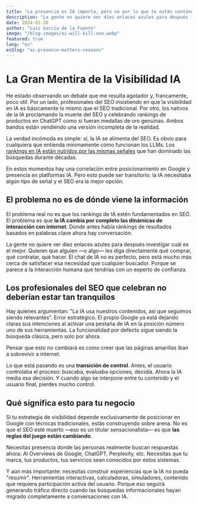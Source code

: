 ```yaml
---
title: "La presencia en IA importa, pero no por lo que te están contando."
description: "La gente no quiere ver diez enlaces azules para después investigar cuál es el mejor. Quieren que alguien —o algo— les diga directamente qué comprar, qué contratar, qué hacer."
date: 2024-01-28
author: "Luis García de la Fuente"
image: "/blog-images/ai-will-kill-seo.webp"
featured: true
lang: "es"
esSlug: "ai-presence-matters-reasons"
---
```


# La Gran Mentira de la Visibilidad IA

He estado observando un debate que me resulta agotador y, francamente, poco útil. Por un lado, profesionales del SEO insistiendo en que la visibilidad en IA es básicamente lo mismo que el SEO tradicional. Por otro, los nativos de la IA proclamando la muerte del SEO y celebrando rankings de productos en ChatGPT como si fueran medallas de oro genuinas. Ambos bandos están vendiendo una versión incompleta de la realidad.

La verdad incómoda es simple: sí, la IA se alimenta del SEO. Es obvio para cualquiera que entienda mínimamente cómo funcionan los LLMs. Los <a href="https://www.youtube.com/watch?v=KvdsA1HgLnk" target="_blank" rel="nofollow">rankings en IA están nutridos por las mismas señales</a> que han dominado las búsquedas durante décadas. 

En estos momentos hay una correlación entre posicionamiento en Google y presencia en platformas IA. Pero esto puede ser transitorio: la IA necesitaba algún tipo de señal y el SEO era la mejor opción. 

## El problema no es de dónde viene la información

El problema real no es que los rankings de IA estén fundamentados en SEO. El problema es que **la IA cambia por completo las dinámicas de interacción con internet**. Donde antes había ránkings de resultados basados en palabras clave ahora hay conversación.

La gente no quiere ver diez enlaces azules para después investigar cuál es el mejor. Quieren que alguien —o algo— les diga directamente qué comprar, qué contratar, qué hacer. El chat de IA no es perfecto, pero está mucho más cerca de satisfacer esa necesidad que cualquier buscador. Porque se parece a la interacción humana que tendrías con un experto de confianza.

## Los profesionales del SEO que celebran no deberían estar tan tranquilos

Hay quienes argumentan: "La IA usa nuestros contenidos, así que seguimos siendo relevantes". Error estratégico. El propio Google ya está dejando claras sus intenciones al activar una pestaña de IA en la posición número uno de sus herramientas. La funcionalidad por defecto sigue siendo la búsqueda clásica, pero solo por ahora. 

Pensar que esto no cambiará es como creer que las páginas amarillas iban a sobrevivir a internet.

Lo que está pasando es una **transición de control**. Antes, el usuario controlaba el proceso: buscaba, evaluaba opciones, decidía. Ahora la IA media esa decisión. Y cuando algo se interpone entre tu contenido y el usuario final, pierdes mucho control.

## Qué significa esto para tu negocio

Si tu estrategia de visibilidad depende exclusivamente de posicionar en Google con técnicas tradicionales, estás construyendo sobre arena. No es que el SEO esté muerto —eso es un titular sensacionalista— es que **las reglas del juego están cambiando**.

Necesitas presencia donde las personas realmente buscan respuestas ahora: AI Overviews de Google, ChatGPT, Perplexity, etc. Necesitas que tu marca, tus productos, tus servicios sean conocidos por estos sistemas.

Y aún más importante: necesitas construir experiencias que la IA no pueda "resumir". Herramientas interactivas, calculadoras, simuladores, contenido que requiera participación activa del usuario. Porque eso seguirá generando tráfico directo cuando las búsquedas informacionales hayan migrado completamente a conversaciones con IA.
